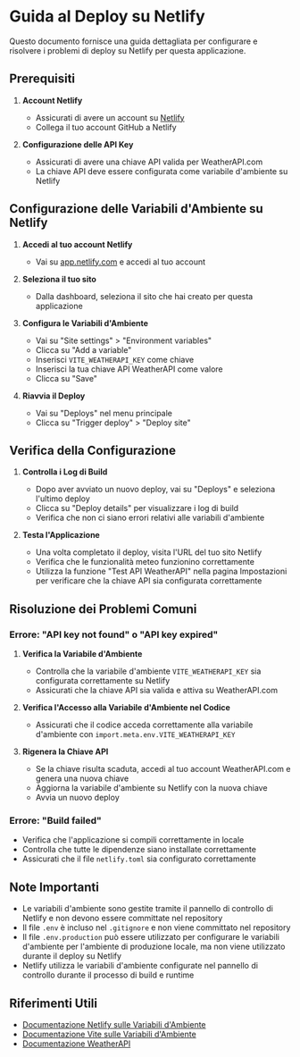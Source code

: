 # Guida al Deploy su Netlify

Questo documento fornisce una guida dettagliata per configurare e risolvere i problemi di deploy su Netlify per questa applicazione.

## Prerequisiti

1. **Account Netlify**
   - Assicurati di avere un account su [Netlify](https://www.netlify.com/)
   - Collega il tuo account GitHub a Netlify

2. **Configurazione delle API Key**
   - Assicurati di avere una chiave API valida per WeatherAPI.com
   - La chiave API deve essere configurata come variabile d'ambiente su Netlify

## Configurazione delle Variabili d'Ambiente su Netlify

1. **Accedi al tuo account Netlify**
   - Vai su [app.netlify.com](https://app.netlify.com/) e accedi al tuo account

2. **Seleziona il tuo sito**
   - Dalla dashboard, seleziona il sito che hai creato per questa applicazione

3. **Configura le Variabili d'Ambiente**
   - Vai su "Site settings" > "Environment variables"
   - Clicca su "Add a variable"
   - Inserisci `VITE_WEATHERAPI_KEY` come chiave
   - Inserisci la tua chiave API WeatherAPI come valore
   - Clicca su "Save"

4. **Riavvia il Deploy**
   - Vai su "Deploys" nel menu principale
   - Clicca su "Trigger deploy" > "Deploy site"

## Verifica della Configurazione

1. **Controlla i Log di Build**
   - Dopo aver avviato un nuovo deploy, vai su "Deploys" e seleziona l'ultimo deploy
   - Clicca su "Deploy details" per visualizzare i log di build
   - Verifica che non ci siano errori relativi alle variabili d'ambiente

2. **Testa l'Applicazione**
   - Una volta completato il deploy, visita l'URL del tuo sito Netlify
   - Verifica che le funzionalità meteo funzionino correttamente
   - Utilizza la funzione "Test API WeatherAPI" nella pagina Impostazioni per verificare che la chiave API sia configurata correttamente

## Risoluzione dei Problemi Comuni

### Errore: "API key not found" o "API key expired"

1. **Verifica la Variabile d'Ambiente**
   - Controlla che la variabile d'ambiente `VITE_WEATHERAPI_KEY` sia configurata correttamente su Netlify
   - Assicurati che la chiave API sia valida e attiva su WeatherAPI.com

2. **Verifica l'Accesso alla Variabile d'Ambiente nel Codice**
   - Assicurati che il codice acceda correttamente alla variabile d'ambiente con `import.meta.env.VITE_WEATHERAPI_KEY`

3. **Rigenera la Chiave API**
   - Se la chiave risulta scaduta, accedi al tuo account WeatherAPI.com e genera una nuova chiave
   - Aggiorna la variabile d'ambiente su Netlify con la nuova chiave
   - Avvia un nuovo deploy

### Errore: "Build failed"

- Verifica che l'applicazione si compili correttamente in locale
- Controlla che tutte le dipendenze siano installate correttamente
- Assicurati che il file `netlify.toml` sia configurato correttamente

## Note Importanti

- Le variabili d'ambiente sono gestite tramite il pannello di controllo di Netlify e non devono essere committate nel repository
- Il file `.env` è incluso nel `.gitignore` e non viene committato nel repository
- Il file `.env.production` può essere utilizzato per configurare le variabili d'ambiente per l'ambiente di produzione locale, ma non viene utilizzato durante il deploy su Netlify
- Netlify utilizza le variabili d'ambiente configurate nel pannello di controllo durante il processo di build e runtime

## Riferimenti Utili

- [Documentazione Netlify sulle Variabili d'Ambiente](https://docs.netlify.com/configure-builds/environment-variables/)
- [Documentazione Vite sulle Variabili d'Ambiente](https://vitejs.dev/guide/env-and-mode.html)
- [Documentazione WeatherAPI](https://www.weatherapi.com/docs/)